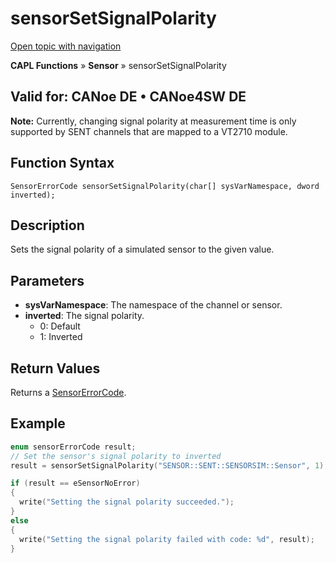 # sensorSetSignalPolarity

[Open topic with navigation](../../../../../CANoeDEFamily.htm#Topics/CAPLFunctions/Sensor/Functions/CAPLfunctionSensorSetSignalPolarity.md)

**CAPL Functions** » **Sensor** » sensorSetSignalPolarity

## Valid for: CANoe DE • CANoe4SW DE

**Note:** Currently, changing signal polarity at measurement time is only supported by SENT channels that are mapped to a VT2710 module.

## Function Syntax

```
SensorErrorCode sensorSetSignalPolarity(char[] sysVarNamespace, dword inverted);
```

## Description

Sets the signal polarity of a simulated sensor to the given value.

## Parameters

- **sysVarNamespace**: The namespace of the channel or sensor.
- **inverted**: The signal polarity.
  - 0: Default
  - 1: Inverted

## Return Values

Returns a [SensorErrorCode](../CAPLfunctionsSensorEnumeration.md).

## Example

```c
enum sensorErrorCode result;
// Set the sensor's signal polarity to inverted
result = sensorSetSignalPolarity("SENSOR::SENT::SENSORSIM::Sensor", 1);

if (result == eSensorNoError)
{
  write("Setting the signal polarity succeeded.");
}
else
{
  write("Setting the signal polarity failed with code: %d", result);
}
```
